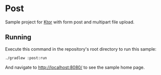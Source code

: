 # Post

Sample project for [Ktor](https://ktor.io) with form post and multipart file upload.

## Running

Execute this command in the repository's root directory to run this sample:

```bash
./gradlew :post:run
```
 
And navigate to [http://localhost:8080/](http://localhost:8080/) to see the sample home page.  